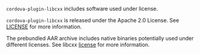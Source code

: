 
`cordova-plugin-libcxx` includes software used under license.

`cordova-plugin-libcxx` is released under the Apache 2.0 License. See [LICENSE](./LICENSE)
for more information.

The prebundled AAR archive includes native binaries potentially used under different licenses. See libcxx [license](https://github.com/totalpaveinc/android-libcxx/blob/master/LICENSE) for more information.
